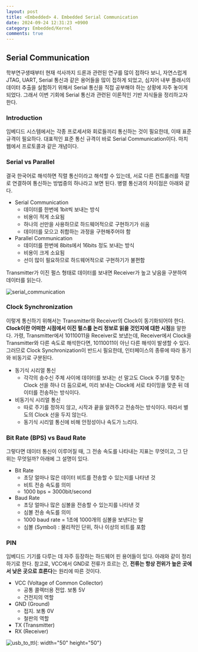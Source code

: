 ```yaml
---
layout: post
title: <Embedded> 4. Embedded Serial Communication
date: 2024-09-24 12:31:23 +0900
category: Embedded/Kernel
comments: true
---
```


## Serial Communication

학부연구생때부터 현재 석사까지 드론과 관련된 연구를 많이 접하다 보니, 자연스럽게 JTAG, UART, Serial 통신과 같은 용어들을 많이 접하게 되었고, 심지어 내부 플래시의 데이터 추출을 실험하기 위해서 Serial 통신을 직접 공부해야 하는 상황에 자주 놓이게 되었다. 그래서 이번 기회에 Serial 통신과 관련된 이론적인 기반 지식들을 정리하고자 한다.

### Introduction

임베디드 시스템에서는 각종 프로세서와 회로들끼리 통신하는 것이 필요한데, 이때 표준 규격이 필요하다. 대표적인 표준 통신 규격이 바로 Serial Communication이다. 마치 웹에서 프로토콜과 같은 개념이다. 

### Serial vs Parallel

결국 한국어로 해석하면 직렬 통신이라고 해석할 수 있는데, 서로 다른 컨트롤러를 직렬로 연결하여 통신하는 방법중의 하나라고 보면 된다. 병렬 통신과의 차이점은 아래와 같다.

- Serial Communication
    - 데이터를 한번에 1bit씩 보내는 방식
    - 비용이 적게 소요됨
    - 하나의 선만을 사용하므로 하드웨어적으로 구현하기가 쉬움
    - 데이터를 모으고 취합하는 과정을 구현해주어야 함
- Parallel Communication
    - 데이터를 한번에 8bits에서 16bits 정도 보내는 방식
    - 비용이 크게 소요됨
    - 선이 많이 필요하므로 하드웨어적으로 구현하기가 불편함

Transmitter가 이진 펄스 형태로 데이터를 보내면 Receiver가 높고 낮음을 구분하여 데이터를 읽는다.

![serial_communication]({{site.url}}/img/serial_com1.png)

### Clock Synchronization

이렇게 통신하기 위해서는 Transmitter와 Receiver의 Clock이 동기화되어야 한다. **Clock이란 어떠한 시점에서 이진 펄스를 논리 정보로 읽을 것인지에 대한 시점**을 말한다. 가령, Transmitter에서 10110011을 Receiver로 보냈는데, Receiver에서 Clock을 Transmitter와 다른 속도로 해석한다면, 10110011이 아닌 다른 해석이 발생할 수 있다. 그러므로 Clock Synchronization이 반드시 필요한데, 인터페이스의 종류에 따라 동기와 비동기로 구분된다.

- 동기식 시리얼 통신
    - 각각의 송수신 주체 사이에 데이터를 보내는 선 말고도 Clock 주기를 맞추는 Clock 선을 하나 더 둠으로써, 미리 보내는 Clock에 서로 타이밍을 맞춘 뒤 데이터를 전송하는 방식이다.
- 비동기식 시리얼 통신
    - 따로 주기를 정하지 않고, 시작과 끝을 알려주고 전송하는 방식이다. 따라서 별도의 Clock 선을 두지 않는다.
    - 동기식 시리얼 통신에 비해 안정성이나 속도가 느리다.

### Bit Rate (BPS) vs Baud Rate

그렇다면 데이터 통신이 이루어질 때, 그 전송 속도를 나타내는 지표는 무엇이고, 그 단위는 무엇일까? 아래에 그 설명이 있다.

- Bit Rate
    - 초당 얼마나 많은 데이터 비트를 전송할 수 있는지를 나타낸 것
    - 비트 전송 속도를 의미
    - 1000 bps = 3000bit/second
- Baud Rate
    - 초당 얼마나 많은 심볼을 전송할 수 있는지를 나타낸 것
    - 심볼 전송 속도를 의미
    - 1000 baud rate = 1초에 1000개의 심볼을 보낸다는 말
    - 심볼 (Symbol) : 물리적인 단위, 하나 이상의 비트를 포함

### PIN

임베디드 기기를 다루는 데 자주 등장하는 하드웨어 핀 용어들이 있다. 아래와 같이 정리하기로 한다. 참고로, VCC에서 GND로 전류가 흐르는 건, **전류는 항상 전위가 높은 곳에서 낮은 곳으로 흐른다**는 원리에 따른 것이다.

- VCC (Voltage of Common Collector)
    - 공통 콜렉터용 전압. 보통 5V
    - 건전지의 역할
- GND (Ground)
    - 접지. 보통 0V
    - 철판의 역할
- TX (Transmitter)
- RX (Receiver)

![usb_to_ttl]({{site.url}}/img/usb_to_ttl_cable.jpg){: width="50" height="50"}